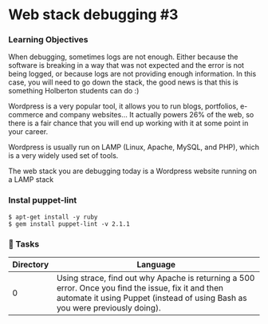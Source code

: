 # Web stack debugging #3

### Learning Objectives
When debugging, sometimes logs are not enough. Either because the software is breaking in a way that was not expected and the error is not being logged, or because logs are not providing enough information. In this case, you will need to go down the stack, the good news is that this is something Holberton students can do :)

Wordpress is a very popular tool, it allows you to run blogs, portfolios, e-commerce and company websites… It actually powers 26% of the web, so there is a fair chance that you will end up working with it at some point in your career.

Wordpress is usually run on LAMP (Linux, Apache, MySQL, and PHP), which is a very widely used set of tools.

The web stack you are debugging today is a Wordpress website running on a LAMP stack

### Instal puppet-lint
```
$ apt-get install -y ruby
$ gem install puppet-lint -v 2.1.1
```

### :file_folder: Tasks
Directory | Language
----- | -----
0 | Using strace, find out why Apache is returning a 500 error. Once you find the issue, fix it and then automate it using Puppet (instead of using Bash as you were previously doing).